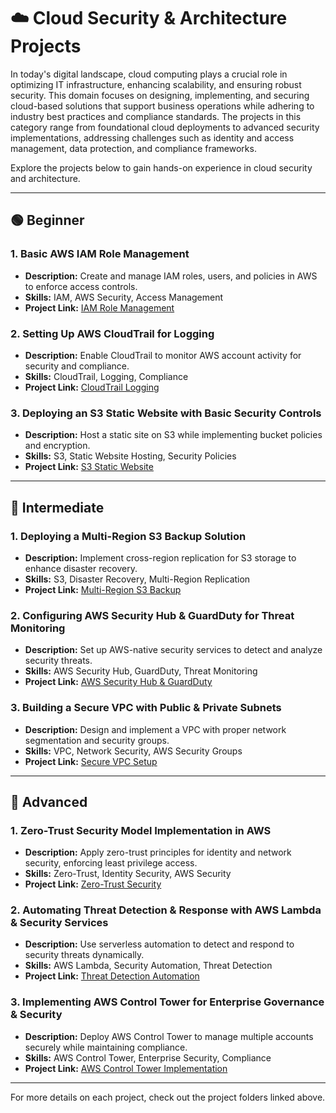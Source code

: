 # ☁️ Cloud Security & Architecture Projects
In today's digital landscape, cloud computing plays a crucial role in optimizing IT infrastructure, enhancing scalability, and ensuring robust security. This domain focuses on designing, implementing, and securing cloud-based solutions that support business operations while adhering to industry best practices and compliance standards. The projects in this category range from foundational cloud deployments to advanced security implementations, addressing challenges such as identity and access management, data protection, and compliance frameworks.

Explore the projects below to gain hands-on experience in cloud security and architecture.

---

## 🟢 Beginner
### 1. Basic AWS IAM Role Management
- **Description:** Create and manage IAM roles, users, and policies in AWS to enforce access controls.
- **Skills:** IAM, AWS Security, Access Management
- **Project Link:** [IAM Role Management](Project_Folder_Link_Here)

### 2. Setting Up AWS CloudTrail for Logging
- **Description:** Enable CloudTrail to monitor AWS account activity for security and compliance.
- **Skills:** CloudTrail, Logging, Compliance
- **Project Link:** [CloudTrail Logging](Project_Folder_Link_Here)

### 3. Deploying an S3 Static Website with Basic Security Controls
- **Description:** Host a static site on S3 while implementing bucket policies and encryption.
- **Skills:** S3, Static Website Hosting, Security Policies
- **Project Link:** [S3 Static Website](Project_Folder_Link_Here)

---

## 🔵 Intermediate
### 1. Deploying a Multi-Region S3 Backup Solution
- **Description:** Implement cross-region replication for S3 storage to enhance disaster recovery.
- **Skills:** S3, Disaster Recovery, Multi-Region Replication
- **Project Link:** [Multi-Region S3 Backup](./Multi-Region_S3_Backup.md)

### 2. Configuring AWS Security Hub & GuardDuty for Threat Monitoring
- **Description:** Set up AWS-native security services to detect and analyze security threats.
- **Skills:** AWS Security Hub, GuardDuty, Threat Monitoring
- **Project Link:** [AWS Security Hub & GuardDuty](Project_Folder_Link_Here)

### 3. Building a Secure VPC with Public & Private Subnets
- **Description:** Design and implement a VPC with proper network segmentation and security groups.
- **Skills:** VPC, Network Security, AWS Security Groups
- **Project Link:** [Secure VPC Setup](Project_Folder_Link_Here)

---

## 🔴 Advanced
### 1. Zero-Trust Security Model Implementation in AWS
- **Description:** Apply zero-trust principles for identity and network security, enforcing least privilege access.
- **Skills:** Zero-Trust, Identity Security, AWS Security
- **Project Link:** [Zero-Trust Security](./Zero_Trust_Security_Model.md)

### 2. Automating Threat Detection & Response with AWS Lambda & Security Services
- **Description:** Use serverless automation to detect and respond to security threats dynamically.
- **Skills:** AWS Lambda, Security Automation, Threat Detection
- **Project Link:** [Threat Detection Automation](Project_Folder_Link_Here)

### 3. Implementing AWS Control Tower for Enterprise Governance & Security
- **Description:** Deploy AWS Control Tower to manage multiple accounts securely while maintaining compliance.
- **Skills:** AWS Control Tower, Enterprise Security, Compliance
- **Project Link:** [AWS Control Tower Implementation](./AWS_Control_Tower.md)

---

For more details on each project, check out the project folders linked above.
